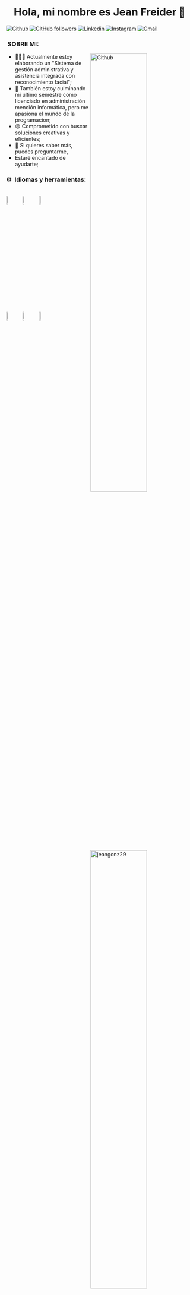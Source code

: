 <!-- title -->
<div>
<h1 align="center">Hola, mi nombre es Jean Freider 👋</h1>
</div>

[![Github](https://img.shields.io/badge/-Github-000?style=flat&logo=Github&logoColor=white)](https://github.com/Jeangonz29)
[![GitHub followers](https://img.shields.io/github/followers/Jeangonz29?style=social)](https://github.com/Jeangonz29)
[![Linkedin](https://img.shields.io/badge/-LinkedIn-blue?style=flat&logo=Linkedin&logoColor=white)](https://www.linkedin.com/in/jeanfreidergonz29/)
[![Instagram](https://img.shields.io/badge/-Instagram-c13584?style=flat&labelColor=c13584&logo=instagram&logoColor=white)](#)
[![Gmail](https://img.shields.io/badge/-Gmail-c14438?style=flat&logo=Gmail&logoColor=white)](#)


### &nbsp;SOBRE MI:

<!--image aligned to the right.-->
<img width="55%" align="right" alt="Github" src="https://raw.githubusercontent.com/onimur/.github/master/.resources/git-header.svg" />

- 👨🏽‍💻 Actualmente estoy elaborando un "Sistema de gestión administrativa y asistencia integrada con reconocimiento facial"; <!-- [lin](URL); -->
- 🌱 También estoy culminando mi ultimo semestre como licenciado en administración mención informática, pero me apasiona el mundo de la programacion;
- 😄 Comprometido con buscar soluciones creativas y eficientes;
- 💬 Si quieres saber más, puedes preguntarme,
-  Estaré encantado de ayudarte;

<p>

  
### ⚙️ &nbsp;Idiomas y herramientas:
  <a href="https://github.com/Jeangonz29">
 <img width="55%" align="right"  src="https://github-readme-stats-eight-theta.vercel.app/api/top-langs?username=jeangonz29&show_icons=true&locale=es&layout=compact" alt="jeangonz29" />
  </a>
  <!-- Your languages and tools.
  --> 
  <br>
  <code><img width="8%" src="https://github.com/user-attachments/assets/4737b548-3ae7-415c-a34a-a113c678b83b"></code> <!--HTML-->
  <code><img width="8%" src="https://github.com/user-attachments/assets/a9c6b5d4-7021-47f3-a203-f22c76a36532"></code> <!--CSS-->
  <code><img width="8%" src="https://github.com/user-attachments/assets/9fcd7227-c364-4251-bb99-ea25dd8b14f2"></code> <!--JS-->
  <br>
  <code><img width="8%" src="https://github.com/user-attachments/assets/74eacd9c-8440-4616-bd73-b2984770b8b6"></code> <!--NODEJS-->
  <code><img width="8%" src="https://github.com/user-attachments/assets/b5906332-2baf-4d21-89a6-f5710cd49a5d"></code> <!--MONGODB-->
  <code><img width="8%" src="https://github.com/user-attachments/assets/c7c59cf3-0fd8-4233-879f-22ff6c7e2b21"></code> <!--Figma-->

</p>

<!--
<code><img width="10%" src="https://www.vectorlogo.zone/logos/git-scm/git-scm-ar21.svg"></code>
  <code><img width="10%" src="https://www.vectorlogo.zone/logos/yaml/yaml-ar21.svg"></code>
  <code><img width="10%" src="https://www.vectorlogo.zone/logos/gnu_bash/gnu_bash-ar21.svg"></code>
  -->

<br>
<br>

<br clear="both">

<div align="center">
  <img height="200" width="100%" src="https://www.michaelpage.es/sites/michaelpage.es/files/2021-11/Full%20Stack%20Developer.jpg"  />
</div>


### &nbsp; MÁS SOBRE MI: 
  > ⚡ Soy **Programador Full-Stack** que está empezando en este apasionado mundo de la tecnología...
  >
  > Pues me especializado:
  > **HTML5
  > CSS3
  > JavaScript
  > NodeJS
  > MongoDB**
  > 
  > Tambien tengo conocimientos en figma, para la ceación de prototipos
  >   
  > Manejo herramientas ofimáticas

<!--
[![YouTube Channel Subscribers](https://img.shields.io/youtube/channel/subscribers/UCIjEgHA1vatSR2K4rfcdNRg?style=social)](link de la cuenta)
[![Twitch Status](link)]              <----(link de la cuenta)
![Discord Shield](link de la cuenta)
-->


<!--
> [!NOTE]
> xxxxxxxx.

> [!TIP]
> xxxxxxxx.

> [!IMPORTANT]
> Key information users need to know to achieve their goal.

> [!WARNING]
> Urgent info that needs immediate user attention to avoid problems.

> [!CAUTION]
> Advises about risks or negative outcomes of certain actions.
aqui crear parte por parte lo que ire colocando

Aqui ver un tutorial de como usar git


-->
